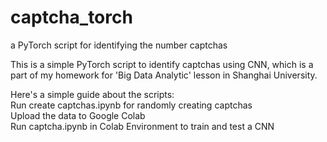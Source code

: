 # captcha_torch
a PyTorch script for identifying the number captchas

This is a simple PyTorch script to identify captchas using CNN, which is a part of my homework for 'Big Data Analytic' lesson in Shanghai University.

Here's a simple guide about the scripts:</br>
Run create captchas.ipynb for randomly creating captchas</br>
Upload the data to Google Colab</br>
Run captcha.ipynb in Colab Environment to train and test a CNN</br>